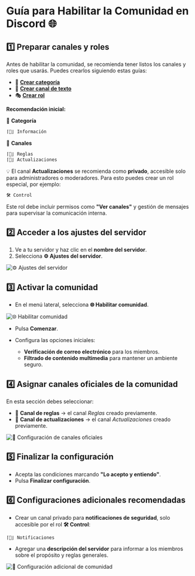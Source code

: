 # Guía para Habilitar la Comunidad en Discord 🌐

## 1️⃣ Preparar canales y roles

Antes de habilitar la comunidad, se recomienda tener listos los canales y roles que usarás.
Puedes crearlos siguiendo estas guías:

* 📂 **[Crear categoría](../canales/crear_categoria.md)**
* 💬 **[Crear canal de texto](../canales/canal_texto.md)**
* 🎭 **[Crear rol](../roles/crear_rol.md)**

**Recomendación inicial:**

📂 **Categoría**

```bash
⌈📖⌋ Información
```

💬 **Canales**

```bash
⌈📜⌋ Reglas
⌈🔄⌋ Actualizaciones
```

💡 El canal **Actualizaciones** se recomienda como **privado**, accesible solo para administradores o moderadores.
Para esto puedes crear un rol especial, por ejemplo:

```bash
🛠️ Control
```

Este rol debe incluir permisos como **"Ver canales"** y gestión de mensajes para supervisar la comunicación interna.

## 2️⃣ Acceder a los ajustes del servidor

1. Ve a tu servidor y haz clic en el **nombre del servidor**.
2. Selecciona **⚙️ Ajustes del servidor**.

![⚙️ Ajustes del servidor](./images/ajustes_servidor.png)

## 3️⃣ Activar la comunidad

* En el menú lateral, selecciona **🌐 Habilitar comunidad**.

![🌐 Habilitar comunidad](./images/habilitar_comunidad.png)

* Pulsa **Comenzar**.
* Configura las opciones iniciales:

  * **Verificación de correo electrónico** para los miembros.
  * **Filtrado de contenido multimedia** para mantener un ambiente seguro.

## 4️⃣ Asignar canales oficiales de la comunidad

En esta sección debes seleccionar:

* 📜 **Canal de reglas** → el canal *Reglas* creado previamente.
* 🔄 **Canal de actualizaciones** → el canal *Actualizaciones* creado previamente.

![📌 Configuración de canales oficiales](./images/conf_hc2.png)

## 5️⃣ Finalizar la configuración

* Acepta las condiciones marcando **"Lo acepto y entiendo"**.
* Pulsa **Finalizar configuración**.

## 6️⃣ Configuraciones adicionales recomendadas

* Crear un canal privado para **notificaciones de seguridad**, solo accesible por el rol **🛠️ Control**:

```bash
⌈🚨⌋ Notificaciones
```

* Agregar una **descripción del servidor** para informar a los miembros sobre el propósito y reglas generales.

![📝 Configuración adicional de comunidad](./images/conf_hc3.png)

